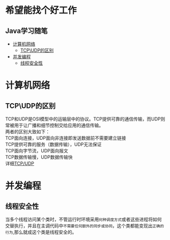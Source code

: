 希望能找个好工作
==============
Java学习随笔 
-----------
 - [计算机网络](#计算机网络)
   - [TCP\UDP的区别](#TCP\UDP的区别)
 - [并发编程](#并发编程)
   - [线程安全性](#线程安全性)






# 计算机网络
## TCP\UDP的区别
TCP和UDP是OSI模型中的运输层中的协议。TCP提供可靠的通信传输，而UDP则常被用于让广播和细节控制交给应用的通信传输。<br>
两者的区别大致如下：<br>
TCP面向连接，UDP面向非连接即发送数据前不需要建立链接<br>
TCP提供可靠的服务（数据传输），UDP无法保证<br>
TCP面向字节流，UDP面向报文<br>
TCP数据传输慢，UDP数据传输快<br>
详细[TCP/UDP](https://blog.csdn.net/yipiankongbai/article/details/24435977)

# 并发编程
## 线程安全性
当多个线程访问某个类时，不管运行时环境采用`何种调度方式`或者这些进程将如何交替执行，并且在主调代码中`不需要任何额外的同步或协同`，这个类都能变现出`正确的行为`,那么就成这个类是线程安全的。











